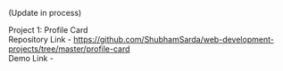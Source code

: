 (Update in process)

Project 1: Profile Card  
Repository Link - https://github.com/ShubhamSarda/web-development-projects/tree/master/profile-card  
Demo Link -
